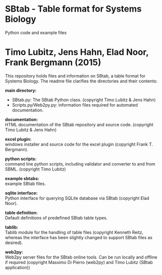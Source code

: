 SBtab - Table format for Systems Biology
========================================

Python code and example files

Timo Lubitz, Jens Hahn, Elad Noor, Frank Bergmann (2015)
========================================

This repository holds files and information on SBtab, a table format for
Systems Biology. The readme file clarifies the directories and their contents:

<b>main directory:</b>
- SBtab.py: The SBtab Python class. (copyright Timo Lubitz & Jens Hahn)
- Scripts.py/Web2py.py: information files required for automated documentation.

<b>documentation:</b><br>
HTML documentation of the SBtab repository and source code. (copyright Timo Lubitz & Jens Hahn)

<b>excel plugin:</b><br>
windows installer and source code for the excel plugin (copyright Frank T. Bergmann).

<b>python scripts:</b><br>
command line python scripts, including validator and converter to and from SBML. (copyright Timo Lubitz)

<b>example sbtabs:</b><br>
example SBtab files.

<b>sqlite interface:</b><br>
Python interface for querying SQLite database via SBtab (copyright Elad Noor).

<b>table definition:</b><br>
Default definitions of predefined SBtab table types.

<b>tablib:</b><br>
Tablib module for the handling of table files (copyright Kenneth Reitz, whereas the interface has been slightly changed to support SBtab files as desired).

<b>web2py:</b><br>
Web2py server files for the SBtab online tools. Can be run locally and offline if required (copyright Massimo Di Pierro (web2py) and Timo Lubitz (SBtab application))
